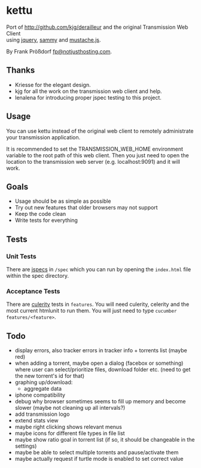 # kettu
Port of http://github.com/kjg/derailleur and the original Transmission Web Client  
using [jquery](http://jquery.com), [sammy](http://github.com/quirkey/sammy) and [mustache.js](http://github.com/janl/mustache.js).

By Frank Prößdorf <fp@notjusthosting.com>.


## Thanks
* Kriesse for the elegant design.
* kjg for all the work on the transmission web client and help.
* lenalena for introducing proper jspec testing to this project.


## Usage
You can use kettu instead of the original web client to remotely administrate your transmission application.

It is recommended to set the TRANSMISSION_WEB_HOME environment variable to the root path of this web client. Then you just need to open the location to the transmission web server (e.g. localhost:9091) and it will work.

## Goals
* Usage should be as simple as possible
* Try out new features that older browsers may not support
* Keep the code clean
* Write tests for everything

## Tests

### Unit Tests
There are [jspecs](http://github.com/visionmedia/jspec) in `/spec` which you can run by opening the `index.html` file within the spec directory.

### Acceptance Tests
There are [culerity](http://github.com/langalex/culerity) tests in `features`. You will need culerity, celerity and the most current htmlunit to run them. You will just need to type `cucumber features/<feature>`.


## Todo
* display errors, also tracker errors in tracker info + torrents list (maybe red)
* when adding a torrent, maybe open a dialog (facebox or something) where user can select/prioritize files,
  download folder etc. (need to get the new torrent's id for that)
* graphing up/download:
  * aggregate data
* iphone compatibility
* debug why browser sometimes seems to fill up memory and become slower (maybe not cleaning up all intervals?)
* add transmission logo
* extend stats view
* maybe right clicking shows relevant menus
* maybe icons for different file types in file list
* maybe show ratio goal in torrent list (if so, it should be changeable in the settings)
* maybe be able to select multiple torrents and pause/activate them
* maybe actually request if turtle mode is enabled to set correct value
